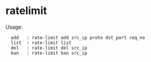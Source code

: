 ratelimit
=========
Usage:  

      add   : rate-limit add src_ip proto dst_port req_no
      list  : rate-limit list
      del   : rate-limit del src_ip
      ban   : rate-limit ban src_ip

